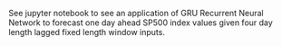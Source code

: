 See jupyter notebook to see an application of GRU Recurrent Neural Network to forecast one day ahead SP500 index values given four day length lagged fixed length window inputs.
